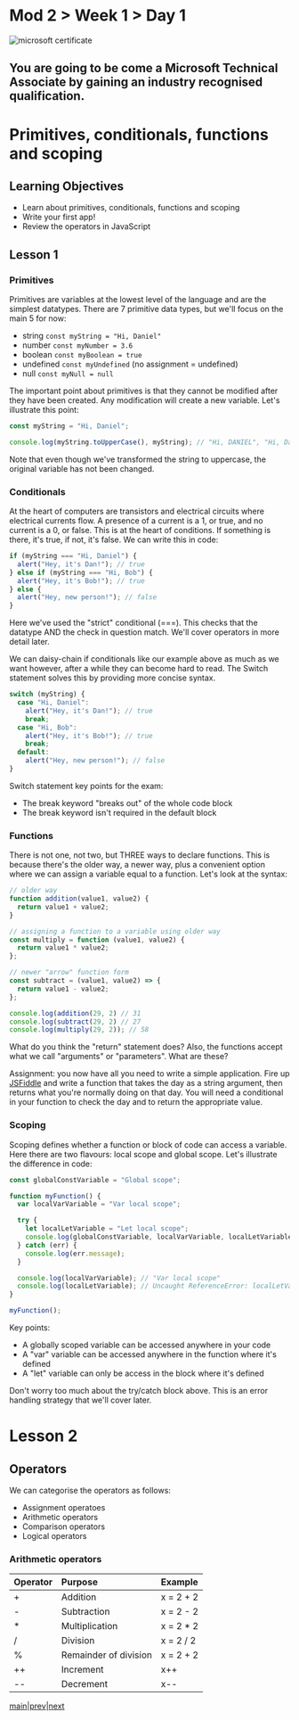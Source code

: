 # Mod 2 > Week 1 > Day 1

![microsoft certificate](https://di3xp7dfi3cq.cloudfront.net/pub/media/magefan_blog/w/h/what-jobs-can-you-get-with-mta-cetification.jpg)

## You are going to be come a Microsoft Technical Associate by gaining an industry recognised qualification.

# Primitives, conditionals, functions and scoping

## Learning Objectives

- Learn about primitives, conditionals, functions and scoping
- Write your first app!
- Review the operators in JavaScript

## Lesson 1

### Primitives

Primitives are variables at the lowest level of the language and are the simplest datatypes. There are 7 primitive data types, but we'll focus on the main 5 for now:

- string `const myString = "Hi, Daniel"`
- number `const myNumber = 3.6`
- boolean `const myBoolean = true`
- undefined `const myUndefined` (no assignment = undefined)
- null `const myNull = null`

The important point about primitives is that they cannot be modified after they have been created. Any modification will create a new variable. Let's illustrate this point:

```javascript
const myString = "Hi, Daniel";

console.log(myString.toUpperCase(), myString); // "Hi, DANIEL", "Hi, Daniel"
```

Note that even though we've transformed the string to uppercase, the original variable has not been changed.

### Conditionals

At the heart of computers are transistors and electrical circuits where electrical currents flow. A presence of a current is a 1, or true, and no current is a 0, or false.
This is at the heart of conditions. If something is there, it's true, if not, it's false. We can write this in code:

```javascript
if (myString === "Hi, Daniel") {
  alert("Hey, it's Dan!"); // true
} else if (myString === "Hi, Bob") {
  alert("Hey, it's Bob!"); // true
} else {
  alert("Hey, new person!"); // false
}
```

Here we've used the "strict" conditional (===). This checks that the datatype AND the check in question match. We'll cover operators in more detail later.

We can daisy-chain if conditionals like our example above as much as we want however, after a while they can become hard to read. The Switch statement solves this by providing more concise
syntax.

```javascript
switch (myString) {
  case "Hi, Daniel":
    alert("Hey, it's Dan!"); // true
    break;
  case "Hi, Bob":
    alert("Hey, it's Bob!"); // true
    break;
  default:
    alert("Hey, new person!"); // false
}
```

Switch statement key points for the exam:

- The break keyword "breaks out" of the whole code block
- The break keyword isn't required in the default block

### Functions

There is not one, not two, but THREE ways to declare functions. This is because there's the older way, a newer way, plus a convenient option where we can assign a variable equal to a function.
Let's look at the syntax:

```javascript
// older way
function addition(value1, value2) {
  return value1 + value2;
}

// assigning a function to a variable using older way
const multiply = function (value1, value2) {
  return value1 * value2;
};

// newer "arrow" function form
const subtract = (value1, value2) => {
  return value1 - value2;
};

console.log(addition(29, 2) // 31
console.log(subtract(29, 2) // 27
console.log(multiply(29, 2)); // 58
```

What do you think the "return" statement does? Also, the functions accept what we call "arguments" or "parameters". What are these?

Assignment: you now have all you need to write a simple application. Fire up [JSFiddle](http://jsfiddle.net) and write a function that takes the day as a string argument, then returns what you're normally doing on that day. You will need a conditional in your function to check the day and to return the appropriate value.

### Scoping

Scoping defines whether a function or block of code can access a variable. Here there are two flavours: local scope and global scope. Let's illustrate the difference in code:

```javascript
const globalConstVariable = "Global scope";

function myFunction() {
  var localVarVariable = "Var local scope";

  try {
    let localLetVariable = "Let local scope";
    console.log(globalConstVariable, localVarVariable, localLetVariable); // "Global scope", "Var local scope", "Let local scope"
  } catch (err) {
    console.log(err.message);
  }

  console.log(localVarVariable); // "Var local scope"
  console.log(localLetVariable); // Uncaught ReferenceError: localLetVariable is not defined
}

myFunction();
```

Key points:

- A globally scoped variable can be accessed anywhere in your code
- A "var" variable can be accessed anywhere in the function where it's defined
- A "let" variable can only be access in the block where it's defined

Don't worry too much about the try/catch block above. This is an error handling strategy that we'll cover later.

# Lesson 2

## Operators

We can categorise the operators as follows:

- Assignment operatoes
- Arithmetic operators
- Comparison operators
- Logical operators

### Arithmetic operators

| Operator | Purpose               | Example    |
| :------- | :-------------------- | :--------- |
| +        | Addition              | x = 2 + 2  |
| -        | Subtraction           | x = 2 - 2  |
| \*       | Multiplication        | x = 2 \* 2 |
| /        | Division              | x = 2 / 2  |
| %        | Remainder of division | x = 2 + 2  |
| ++       | Increment             | x++        |
| --       | Decrement             | x--        |

[main](/swe)|[prev](/swe/mod1/wk2/day5.html)|[next](/swe/mod2/wk1/day2.html)

